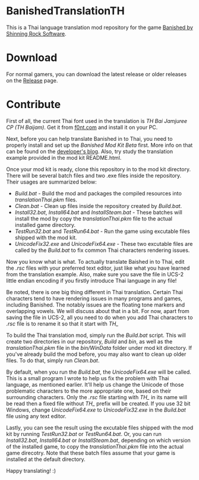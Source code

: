 BanishedTranslationTH
=====================

This is a Thai language translation mod repository for the game [Banished by Shinning Rock Software](http://www.shiningrocksoftware.com/).

Download
========
For normal gamers, you can download the latest release or older releases on the [Release](https://github.com/iAmMutun/BanishedTranslationTH/releases) page.

Contribute
==========
First of all, the current Thai font used in the translation is *TH Bai Jamjuree CP (TH Baijam)*. Get it from [f0nt.com](http://www.f0nt.com/release/13-free-fonts-from-sipa/) and install it on your PC.

Next, before you can help translate Banished in to Thai, you need to properly install and set up the *Banished Mod Kit Beta* first. More info on that can be found on the [developer's blog](http://www.shiningrocksoftware.com/2014-08-26-mod-kit-beta/). Also, try study the translation example provided in the mod kit README.html.

Once your mod kit is ready, clone this repository in to the mod kit directory. There will be several batch files and two .exe files inside the repository. Their usages are summarized below:
* *Build.bat* - Build the mod and packages the compiled resources into *translationThai.pkm* files.
* *Clean.bat* - Clean up files inside the repository created by *Build.bat*.
* *Install32.bat*, *Install64.bat* and *InstallSteam.bat* - These batches will install the mod by copy the *translationThai.pkm* file to the actual installed game directory.
* *TestRun32.bat* and *TestRun64.bat* - Run the game using excutable files shipped with the mod kit.
* *UnicodeFix32.exe* and *UnicodeFix64.exe* - These two excutable files are called by the *Build.bat* to fix common Thai characters rendering issues.

Now you know what is what. To actually translate Baished in to Thai, edit the *.rsc* files with your preferred text editor, just like what you have learned from the translation example. Also, make sure you save the file in UCS-2 little endian encoding if you firstly introduce Thai language in any file!

Be noted, there is one big thing different in Thai translation. Certain Thai characters tend to have rendering issues in many programs and games, including Banished. The notably issues are the floating tone markers and overlapping vowels. We will discuss about that in a bit. For now, apart from saving the file in UCS-2, all you need to do when you add Thai characters to *.rsc* file is to rename it so that it start with *TH_*

To build the Thai translation mod, simply run the *Build.bat* script. This will create two directories in our repository, *Build* and *bin*, as well as the *translationThai.pkm* file in the *bin/WinData* folder under mod kit directory. If you've already build the mod before, you may also want to clean up older files. To do that, simply run *Clean.bat*.

By default, when you run the *Build.bat*, the *UnicodeFix64.exe* will be called. This is a small program I wrote to help us fix the problem with Thai language, as mentioned earlier. It'll help us change the Unicode of those problematic characters to the more appropriate one, based on their surrounding characters. Only the *.rsc* file starting with *TH_* in its name will be read then a fixed file without *TH_* prefix will be created. If you use 32 bit Windows, change *UnicodeFix64.exe* to *UnicodeFix32.exe* in the *Build.bat* file using any text editor.

Lastly, you can see the result using the excutable files shipped with the mod kit by running *TestRun32.bat* or *TestRun64.bat*. Or, you can run *Install32.bat*, *Install64.bat* or *InstallSteam.bat*, depending on which version of the installed game, to copy the *translationThai.pkm* file into the actual game direcotry. Note that these batch files assume that your game is installed at the default directory.

Happy translating! :)
